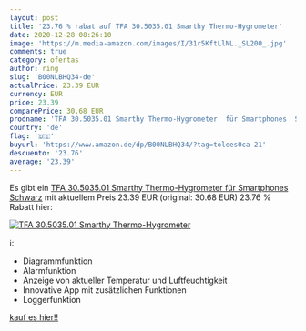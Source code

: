 ```yaml
---
layout: post
title: '23.76 % rabat auf TFA 30.5035.01 Smarthy Thermo-Hygrometer'
date: 2020-12-28 08:26:10
image: 'https://m.media-amazon.com/images/I/31r5KftLlNL._SL200_.jpg'
comments: true
category: ofertas
author: ring
slug: 'B00NLBHQ34-de'
actualPrice: 23.39 EUR
currency: EUR
price: 23.39
comparePrice: 30.68 EUR
prodname: 'TFA 30.5035.01 Smarthy Thermo-Hygrometer  für Smartphones  Schwarz'
country: 'de'
flag: '🇩🇪'
buyurl: 'https://www.amazon.de/dp/B00NLBHQ34/?tag=tolees0ca-21'
descuento: '23.76'
average: '23.39'
---
```


Es gibt ein [TFA 30.5035.01 Smarthy Thermo-Hygrometer  für Smartphones  Schwarz](https://www.amazon.de/dp/B00NLBHQ34/?tag=tolees0ca-21) mit aktuellem Preis 23.39 EUR (original: 30.68 EUR) 23.76 % Rabatt hier:

[![TFA 30.5035.01 Smarthy Thermo-Hygrometer](https://m.media-amazon.com/images/I/31r5KftLlNL._SL200_.jpg)](https://www.amazon.de/dp/B00NLBHQ34/?tag=tolees0ca-21)

ℹ️:

- Diagrammfunktion
- Alarmfunktion
- Anzeige von aktueller Temperatur und Luftfeuchtigkeit
- Innovative App mit zusätzlichen Funktionen
- Loggerfunktion

[kauf es hier!!](https://www.amazon.de/dp/B00NLBHQ34/?tag=tolees0ca-21)
